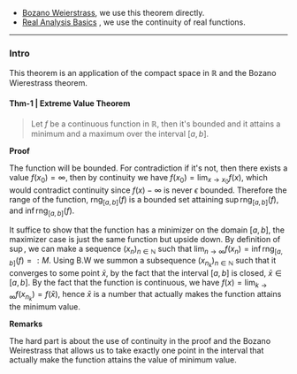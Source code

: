 - [Bozano Weierstrass](Bozano%20Weierstrass.md), we use this theorem directly. 
- [Real Analysis Basics](Real%20Analysis%20Basics.md) , we use the continuity of real functions. 

---
### **Intro**

This theorem is an application of the compact space in $\mathbb R$ and the Bozano Wierestrass theorem. 

#### **Thm-1 | Extreme Value Theorem**

> Let $f$ be a continuous function in $\mathbb R$, then it's bounded and it attains a minimum and a maximum over the interval $[a, b]$. 

**Proof**

The function will be bounded. For contradiction if it's not, then there exists a value $f(x_0) = \infty$, then by continuity we have $f(x_0) = \lim_{x\rightarrow x_0}f(x)$, which would contradict continuity since $f(x) - \infty$ is never $\epsilon$ bounded. Therefore the range of the function, $\text{rng}_{[a, b]}(f)$ is a bounded set attaining $\sup\text{rng}_{[a, b]}(f)$, and $\inf\text{rng}_{[a, b]}(f)$. 

It suffice to show that the function has a minimizer on the domain $[a, b]$, the maximizer case is just the same function but upside down. By definition of $\sup$, we can make a sequence $(x_n)_{n\in \mathbb N}$ such that $\lim_{n\rightarrow \infty}f(x_n) = \inf \text{rng}_{[a, b]}(f) =: M$. Using B.W we summon a subsequence $(x_{n_k})_{n\in \mathbb N}$ such that it converges to some point $\bar x$, by the fact that the interval $[a, b]$ is closed, $\bar x \in [a, b]$. By the fact that the function is continuous, we have $f(x) = \lim_{k\rightarrow \infty}f(x_{n_k}) = f(\bar x)$, hence $\bar x$ is a number that actually makes the function attains the minimum value. 

**Remarks**

The hard part is about the use of continuity in the proof and the Bozano Weirestrass that allows us to take exactly one point in the interval that actually make the function attains the value of minimum value. 
